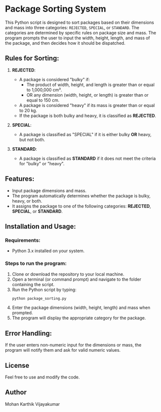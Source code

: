 # Package Sorting System

This Python script is designed to sort packages based on their dimensions and mass into three categories: `REJECTED`, `SPECIAL`, or `STANDARD`. The categories are determined by specific rules on package size and mass. The program prompts the user to input the width, height, length, and mass of the package, and then decides how it should be dispatched.

## Rules for Sorting:

1. **REJECTED**: 
    - A package is considered "bulky" if:
        - The product of width, height, and length is greater than or equal to 1,000,000 cm³.
        - OR any dimension (width, height, or length) is greater than or equal to 150 cm.
    - A package is considered "heavy" if its mass is greater than or equal to 20 kg.
    - If the package is both bulky and heavy, it is classified as **REJECTED**.

2. **SPECIAL**:
    - A package is classified as "SPECIAL" if it is either bulky **OR** heavy, but not both.
   
3. **STANDARD**:
    - A package is classified as **STANDARD** if it does not meet the criteria for "bulky" or "heavy".

## Features:

- Input package dimensions and mass.
- The program automatically determines whether the package is bulky, heavy, or both.
- It assigns the package to one of the following categories: **REJECTED**, **SPECIAL**, or **STANDARD**.

## Installation and Usage:

### Requirements:
- Python 3.x installed on your system.

### Steps to run the program:
1. Clone or download the repository to your local machine.
2. Open a terminal (or command prompt) and navigate to the folder containing the script.
3. Run the Python script by typing:
   ```bash
   python package_sorting.py
4. Enter the package dimensions (width, height, length) and mass when prompted.
5. The program will display the appropriate category for the package.

## Error Handling:
If the user enters non-numeric input for the dimensions or mass, the program will notify them and ask for valid numeric values.

## License
Feel free to use and modify the code.

## Author
Mohan Karthik Vijayakumar


